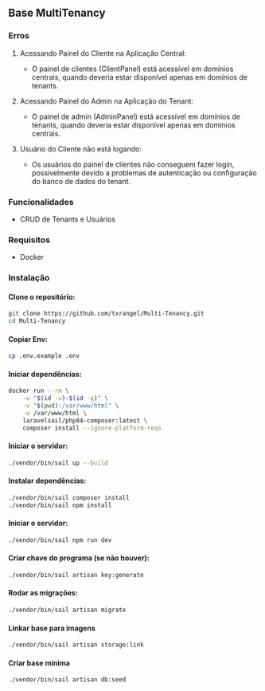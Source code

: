 ## Base MultiTenancy

### Erros
1. Acessando Painel do Cliente na Aplicação Central:

    - O painel de clientes (ClientPanel) está acessível em domínios centrais, quando deveria estar disponível apenas em domínios de tenants.

2. Acessando Painel do Admin na Aplicação do Tenant:

    - O painel de admin (AdminPanel) está acessível em domínios de tenants, quando deveria estar disponível apenas em domínios centrais.

3. Usuário do Cliente não está logando:

    - Os usuários do painel de clientes não conseguem fazer login, possivelmente devido a problemas de autenticação ou configuração do banco de dados do tenant.

### Funcionalidades
- CRUD de Tenants e Usuários

### Requisitos
- Docker

### Instalação

#### Clone o repositório:
```bash
git clone https://github.com/txrangel/Multi-Tenancy.git
cd Multi-Tenancy
```

#### Copiar Env:
```bash
cp .env.example .env
```

#### Iniciar dependências:
```bash
docker run --rm \
    -u "$(id -u):$(id -g)" \
    -v "$(pwd):/var/www/html" \
    -w /var/www/html \
    laravelsail/php84-composer:latest \
    composer install --ignore-platform-reqs
```

#### Iniciar o servidor:
```bash
./vendor/bin/sail up --build
```

#### Instalar dependências:
```bash
./vendor/bin/sail composer install
./vendor/bin/sail npm install
```

#### Iniciar o servidor:
```bash
./vendor/bin/sail npm run dev
```

#### Criar chave do programa (se não houver):
```bash
./vendor/bin/sail artisan key:generate
```

#### Rodar as migrações:
```bash
./vendor/bin/sail artisan migrate
```

#### Linkar base para imagens
```bash
./vendor/bin/sail artisan storage:link
```

#### Criar base minima
```bash
./vendor/bin/sail artisan db:seed
```